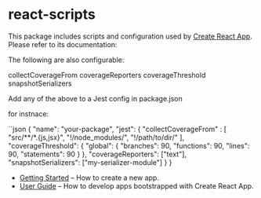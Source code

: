 # react-scripts

This package includes scripts and configuration used by [Create React App](https://github.com/facebookincubator/create-react-app).<br>
Please refer to its documentation:


The following are also configurable:

collectCoverageFrom
coverageReporters
coverageThreshold
snapshotSerializers

Add any of the above to a Jest config in package.json

for instnace:

``json
 {
   "name": "your-package",
   "jest": {
     "collectCoverageFrom" : [
       "src/**/*.{js,jsx}",
       "!<rootDir>/node_modules/",
       "!<rootDir>/path/to/dir/"
     ],
     "coverageThreshold": {
       "global": {
         "branches": 90,
         "functions": 90,
         "lines": 90,
        "statements": 90
       }
     },
     "coverageReporters": ["text"],
    "snapshotSerializers": ["my-serializer-module"]
   }
 }

* [Getting Started](https://github.com/facebookincubator/create-react-app/blob/master/README.md#getting-started) – How to create a new app.
* [User Guide](https://github.com/facebookincubator/create-react-app/blob/master/packages/react-scripts/template/README.md) – How to develop apps bootstrapped with Create React App.